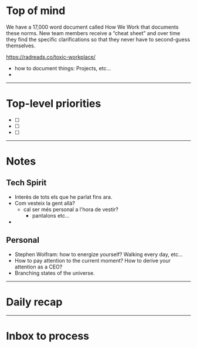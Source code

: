 # Top of mind

We have a 17,000 word document called How We Work that documents these norms. New team members receive a “cheat sheet” and over time they find the specific clarifications so that they never have to second-guess themselves.


https://radreads.co/toxic-workplace/

 - how to document things: Projects, etc... 
 - 


---
# Top-level priorities
- [ ] 
- [ ] 
- [ ] 


---
# Notes

## Tech Spirit
- Interès de tots els que he parlat fins ara. 
- Com vesteix la gent allà? 
	- cal ser més personal a l'hora de vestir? 
		- pantalons etc...
- 
## Personal
* Stephen Wolfram: how to energize yourself? Walking every day, etc...
* How to pay attention to the current moment? How to derive your attention as a CEO? 
* Branching states of the universe. 

--- 
# Daily recap





--- 
# Inbox to process


